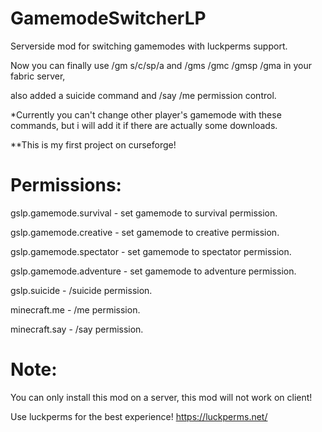# GamemodeSwitcherLP

Serverside mod for switching gamemodes with luckperms support.

 

Now you can finally use /gm s/c/sp/a and /gms /gmc /gmsp /gma in your fabric server,

also added a suicide command and /say /me permission control.

*Currently you can't change other player's gamemode with these commands, but i will add it if there are actually some downloads.

**This is my first project on curseforge!

 

# Permissions:

gslp.gamemode.survival - set gamemode to survival permission.

gslp.gamemode.creative - set gamemode to creative permission.

gslp.gamemode.spectator - set gamemode to spectator permission.

gslp.gamemode.adventure - set gamemode to adventure permission.

gslp.suicide - /suicide permission.

minecraft.me - /me permission.

minecraft.say - /say permission.

 

# Note:

You can only install this mod on a server, this mod will not work on client!

Use luckperms for the best experience! https://luckperms.net/
